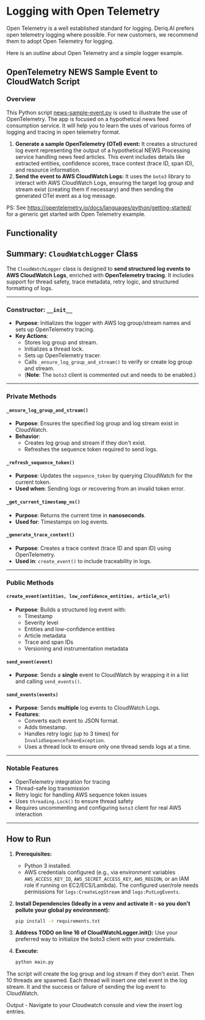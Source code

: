 # Logging with Open Telemetry

Open Telemetry is a well established standard for logging.
Deriq.AI prefers open telemetry logging where possible.
For new customers, we recommend them to adopt Open Telemetry for logging.

Here is an outline about Open Telemetry and a simple logger example.

## OpenTelemetry NEWS Sample Event to CloudWatch Script

### Overview

This Python script [news-sample-event.py](./news-sample-event.py) is used to illustrate the use of OpenTelemetry. The app is focused on a hypothetical news feed consumption service. It will help you to learn the uses of various forms of logging and tracing in open telemetry format.

1. **Generate a sample OpenTelemetry (OTel) event:** It creates a structured log event representing the output of a hypothetical NEWS Processing service handling news feed articles. This event includes details like extracted entities, confidence scores, trace context (trace ID, span ID), and resource information.
2. **Send the event to AWS CloudWatch Logs:** It uses the `boto3` library to interact with AWS CloudWatch Logs, ensuring the target log group and stream exist (creating them if necessary) and then sending the generated OTel event as a log message.

PS: See <https://opentelemetry.io/docs/languages/python/getting-started/> for a generic get started with Open Telemetry example.

## Functionality


## **Summary: `CloudWatchLogger` Class**

The `CloudWatchLogger` class is designed to **send structured log events to AWS CloudWatch Logs**, enriched with **OpenTelemetry tracing**. It includes support for thread safety, trace metadata, retry logic, and structured formatting of logs.

---

### **Constructor: `__init__`**
- **Purpose**: Initializes the logger with AWS log group/stream names and sets up OpenTelemetry tracing.
- **Key Actions**:
  - Stores log group and stream.
  - Initializes a thread lock.
  - Sets up OpenTelemetry tracer.
  - Calls `_ensure_log_group_and_stream()` to verify or create log group and stream.
  - (**Note**: The `boto3` client is commented out and needs to be enabled.)

---

### **Private Methods**

#### **`_ensure_log_group_and_stream()`**
- **Purpose**: Ensures the specified log group and log stream exist in CloudWatch.
- **Behavior**:
  - Creates log group and stream if they don't exist.
  - Refreshes the sequence token required to send logs.

#### **`_refresh_sequence_token()`**
- **Purpose**: Updates the `sequence_token` by querying CloudWatch for the current token.
- **Used when**: Sending logs or recovering from an invalid token error.

#### **`_get_current_timestamp_ns()`**
- **Purpose**: Returns the current time in **nanoseconds**.
- **Used for**: Timestamps on log events.

#### **`_generate_trace_context()`**
- **Purpose**: Creates a trace context (trace ID and span ID) using OpenTelemetry.
- **Used in**: `create_event()` to include traceability in logs.

---

### **Public Methods**

#### **`create_event(entities, low_confidence_entities, article_url)`**
- **Purpose**: Builds a structured log event with:
  - Timestamp
  - Severity level
  - Entities and low-confidence entities
  - Article metadata
  - Trace and span IDs
  - Versioning and instrumentation metadata

#### **`send_event(event)`**
- **Purpose**: Sends a **single** event to CloudWatch by wrapping it in a list and calling `send_events()`.

#### **`send_events(events)`**
- **Purpose**: Sends **multiple** log events to CloudWatch Logs.
- **Features**:
  - Converts each event to JSON format.
  - Adds timestamp.
  - Handles retry logic (up to 3 times) for `InvalidSequenceTokenException`.
  - Uses a thread lock to ensure only one thread sends logs at a time.

---

### **Notable Features**
- OpenTelemetry integration for tracing
- Thread-safe log transmission
- Retry logic for handling AWS sequence token issues
- Uses `threading.Lock()` to ensure thread safety
- Requires uncommenting and configuring `boto3` client for real AWS interaction

---

## How to Run

1. **Prerequisites:**

    * Python 3 installed.
    * AWS credentials configured (e.g., via environment variables `AWS_ACCESS_KEY_ID`, `AWS_SECRET_ACCESS_KEY`, `AWS_REGION`, or an IAM role if running on EC2/ECS/Lambda). The configured user/role needs permissions for `logs:CreateLogStream` and `logs:PutLogEvents`.
2. **Install Dependencies (Ideally in a venv and activate it - so you don't pollute your global py environment):**

    ```bash
    pip install -r requirements.txt
    ```

3. **Address TODO on line 16 of CloudWatchLogger.init():** Use your preferred way to initialize the boto3 client with your credentials.
4. **Execute:**

    ```bash
    python main.py
    ```

The script will create the log group and log stream if they don't exist. Then 10 threads are spawned. Each thread will insert one otel event in the log stream. It and the success or failure of sending the log event to CloudWatch.

Output - Navigate to your Cloudwatch console and view the insert log entries.
